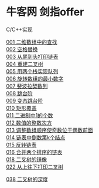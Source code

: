 # 牛客网 剑指offer
C/C++实现

[001 二维数组中的查找](https://github.com/Gavinee/algorithm/blob/%E5%89%91%E6%8C%87offer/001%20%20%E4%BA%8C%E7%BB%B4%E6%95%B0%E7%BB%84%E4%B8%AD%E7%9A%84%E6%9F%A5%E6%89%BE.cpp)<br>
[002 空格替换](https://github.com/Gavinee/algorithm/blob/%E5%89%91%E6%8C%87offer/002%20%E6%9B%BF%E6%8D%A2%E7%A9%BA%E6%A0%BC.cpp)<br>
[003 从尾到头打印链表](https://github.com/Gavinee/algorithm/blob/%E5%89%91%E6%8C%87offer/003%20%20%E4%BB%8E%E5%B0%BE%E5%88%B0%E5%A4%B4%E6%89%93%E5%8D%B0%E9%93%BE%E8%A1%A8.cpp)<br>
[004 重建二叉树](https://github.com/Gavinee/algorithm/blob/%E5%89%91%E6%8C%87offer/004%20%20%E9%87%8D%E5%BB%BA%E4%BA%8C%E5%8F%89%E6%A0%91.cpp)<br>
[005 用两个栈实现队列](https://github.com/Gavinee/algorithm/blob/%E5%89%91%E6%8C%87offer/005%20%20%E7%94%A8%E4%B8%A4%E4%B8%AA%E6%A0%88%E5%AE%9E%E7%8E%B0%E9%98%9F%E5%88%97.cpp)<br>
[006 旋转数组的最小数字](https://github.com/Gavinee/algorithm/blob/%E5%89%91%E6%8C%87offer/006%20%20%E6%97%8B%E8%BD%AC%E6%95%B0%E7%BB%84%E7%9A%84%E6%9C%80%E5%B0%8F%E6%95%B0%E5%AD%97.cpp)<br>
[007 斐波拉契数列](https://github.com/Gavinee/algorithm/blob/%E5%89%91%E6%8C%87offer/007%20%20%E6%96%90%E6%B3%A2%E9%82%A3%E5%A5%91%E6%95%B0%E5%88%97.cpp)<br>
[008 跳台阶](https://github.com/Gavinee/algorithm/blob/%E5%89%91%E6%8C%87offer/008%20%20%E8%B7%B3%E5%8F%B0%E9%98%B6.cpp)<br>
[009 变态跳台阶](https://github.com/Gavinee/algorithm/blob/%E5%89%91%E6%8C%87offer/009%20%20%E5%8F%98%E6%80%81%E8%B7%B3%E5%8F%B0%E9%98%B6.cpp)<br>
[010 矩形覆盖](https://github.com/Gavinee/algorithm/blob/%E5%89%91%E6%8C%87offer/010%20%20%E7%9F%A9%E5%BD%A2%E8%A6%86%E7%9B%96.cpp)<br>
[011 二进制中1的个数](https://github.com/Gavinee/algorithm/blob/%E5%89%91%E6%8C%87offer/011%20%20%E4%BA%8C%E8%BF%9B%E5%88%B6%E4%B8%AD1%E7%9A%84%E4%B8%AA%E6%95%B0.cpp)<br>
[012 数值的整数次方](https://github.com/Gavinee/algorithm/blob/%E5%89%91%E6%8C%87offer/012%20%20%E6%95%B0%E5%80%BC%E7%9A%84%E6%95%B4%E6%95%B0%E6%AC%A1%E6%96%B9.cpp)<br>
[013 调整数组顺序使奇数位于偶数前面](https://github.com/Gavinee/algorithm/blob/%E5%89%91%E6%8C%87offer/013%20%20%E8%B0%83%E6%95%B4%E6%95%B0%E7%BB%84%E9%A1%BA%E5%BA%8F%E4%BD%BF%E5%A5%87%E6%95%B0%E4%BD%8D%E4%BA%8E%E5%81%B6%E6%95%B0%E5%89%8D%E9%9D%A2%2Ccpp)<br>
[014 链表中倒数第k个结点](https://github.com/Gavinee/algorithm/blob/%E5%89%91%E6%8C%87offer/014%20%20%E9%93%BE%E8%A1%A8%E4%B8%AD%E5%80%92%E6%95%B0%E7%AC%ACk%E4%B8%AA%E7%BB%93%E7%82%B9.cpp)<br>
[015 反转链表](https://github.com/Gavinee/algorithm/blob/%E5%89%91%E6%8C%87offer/015%20%20%E5%8F%8D%E8%BD%AC%E9%93%BE%E8%A1%A8.cpp)<br>
[016 合并两个排序的链表](https://github.com/Gavinee/algorithm/blob/%E5%89%91%E6%8C%87offer/016%20%20%E5%90%88%E5%B9%B6%E4%B8%A4%E4%B8%AA%E6%8E%92%E5%BA%8F%E7%9A%84%E9%93%BE%E8%A1%A8.cpp)<br>
[018 二叉树的镜像](https://github.com/Gavinee/algorithm/blob/%E5%89%91%E6%8C%87offer/018%20%20%E4%BA%8C%E5%8F%89%E6%A0%91%E7%9A%84%E9%95%9C%E5%83%8F.cpp)<br>
[022 从上往下打印二叉树](https://github.com/Gavinee/algorithm/blob/%E5%89%91%E6%8C%87offer/022%20%20%E4%BB%8E%E4%B8%8A%E5%BE%80%E4%B8%8B%E6%89%93%E5%8D%B0%E4%BA%8C%E5%8F%89%E6%A0%91.cpp)<br>

[038 二叉树的深度](https://github.com/Gavinee/algorithm/blob/%E5%89%91%E6%8C%87offer/038%20%20%E4%BA%8C%E5%8F%89%E6%A0%91%E7%9A%84%E6%B7%B1%E5%BA%A6.cpp)<br>
